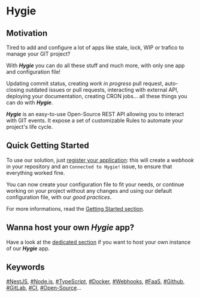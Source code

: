 # Hygie

## Motivation

Tired to add and configure a lot of apps like stale, lock, WIP or trafico to manage your GIT project?

With **_Hygie_** you can do all these stuff and much more, with only one app and configuration file!

Updating commit status, creating _work in progress_ pull request, auto-closing outdated issues or pull requests, interacting with external API, deploying your documentation, creating CRON jobs... all these things you can do with **_Hygie_**.

**_Hygie_** is an easy-to-use Open-Source REST API allowing you to interact with GIT events. It expose a set of customizable Rules to automate your project's life cycle.

## Quick Getting Started

To use our solution, just [register your application](https://zenika-open-source.github.io/hygie/guide/registerToken.html): this will create a _webhook_ in your repository and an `Connected to Hygie!` issue, to ensure that everything worked fine.

You can now create your configuration file to fit your needs, or continue working on your project without any changes and using our default configuration file, with our _good practices_.

For more informations, read the [Getting Started section](https://zenika-open-source.github.io/hygie/guide/gettingStarted.html).

## Wanna host your own _Hygie_ app?

Have a look at the [dedicated section](https://zenika-open-source.github.io/hygie/guide/selfHosted.html) if you want to host your own instance of our **_Hygie_** app.

## Keywords

[#NestJS](), [#Node.js](), [#TypeScript](), [#Docker](), [#Webhooks](), [#FaaS](), [#Github](), [#GitLab](), [#CI](), [#Open-Source]()...
